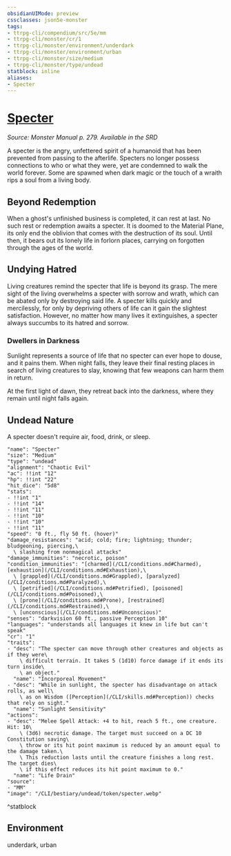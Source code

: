 ```yaml
---
obsidianUIMode: preview
cssclasses: json5e-monster
tags:
- ttrpg-cli/compendium/src/5e/mm
- ttrpg-cli/monster/cr/1
- ttrpg-cli/monster/environment/underdark
- ttrpg-cli/monster/environment/urban
- ttrpg-cli/monster/size/medium
- ttrpg-cli/monster/type/undead
statblock: inline
aliases:
- Specter
---
```

# [Specter](CLI/bestiary/undead/specter.md)
*Source: Monster Manual p. 279. Available in the <span title='Systems Reference Document (5.1)'>SRD</span>*  

A specter is the angry, unfettered spirit of a humanoid that has been prevented from passing to the afterlife. Specters no longer possess connections to who or what they were, yet are condemned to walk the world forever. Some are spawned when dark magic or the touch of a wraith rips a soul from a living body.

## Beyond Redemption

When a ghost's unfinished business is completed, it can rest at last. No such rest or redemption awaits a specter. It is doomed to the Material Plane, its only end the oblivion that comes with the destruction of its soul. Until then, it bears out its lonely life in forlorn places, carrying on forgotten through the ages of the world.

## Undying Hatred

Living creatures remind the specter that life is beyond its grasp. The mere sight of the living overwhelms a specter with sorrow and wrath, which can be abated only by destroying said life. A specter kills quickly and mercilessly, for only by depriving others of life can it gain the slightest satisfaction. However, no matter how many lives it extinguishes, a specter always succumbs to its hatred and sorrow.

### Dwellers in Darkness

Sunlight represents a source of life that no specter can ever hope to douse, and it pains them. When night falls, they leave their final resting places in search of living creatures to slay, knowing that few weapons can harm them in return.

At the first light of dawn, they retreat back into the darkness, where they remain until night falls again.

## Undead Nature

A specter doesn't require air, food, drink, or sleep.

```statblock
"name": "Specter"
"size": "Medium"
"type": "undead"
"alignment": "Chaotic Evil"
"ac": !!int "12"
"hp": !!int "22"
"hit_dice": "5d8"
"stats":
- !!int "1"
- !!int "14"
- !!int "11"
- !!int "10"
- !!int "10"
- !!int "11"
"speed": "0 ft., fly 50 ft. (hover)"
"damage_resistances": "acid; cold; fire; lightning; thunder; bludgeoning, piercing,\
  \ slashing from nonmagical attacks"
"damage_immunities": "necrotic, poison"
"condition_immunities": "[charmed](/CLI/conditions.md#Charmed), [exhaustion](/CLI/conditions.md#Exhaustion),\
  \ [grappled](/CLI/conditions.md#Grappled), [paralyzed](/CLI/conditions.md#Paralyzed),\
  \ [petrified](/CLI/conditions.md#Petrified), [poisoned](/CLI/conditions.md#Poisoned),\
  \ [prone](/CLI/conditions.md#Prone), [restrained](/CLI/conditions.md#Restrained),\
  \ [unconscious](/CLI/conditions.md#Unconscious)"
"senses": "darkvision 60 ft., passive Perception 10"
"languages": "understands all languages it knew in life but can't speak"
"cr": "1"
"traits":
- "desc": "The specter can move through other creatures and objects as if they were\
    \ difficult terrain. It takes 5 (1d10) force damage if it ends its turn inside\
    \ an object."
  "name": "Incorporeal Movement"
- "desc": "While in sunlight, the specter has disadvantage on attack rolls, as well\
    \ as on Wisdom ([Perception](/CLI/skills.md#Perception)) checks that rely on sight."
  "name": "Sunlight Sensitivity"
"actions":
- "desc": "Melee Spell Attack: +4 to hit, reach 5 ft., one creature. Hit: 10\
    \ (3d6) necrotic damage. The target must succeed on a DC 10 Constitution saving\
    \ throw or its hit point maximum is reduced by an amount equal to the damage taken.\
    \ This reduction lasts until the creature finishes a long rest. The target dies\
    \ if this effect reduces its hit point maximum to 0."
  "name": "Life Drain"
"source":
- "MM"
"image": "/CLI/bestiary/undead/token/specter.webp"
```
^statblock

## Environment

underdark, urban
